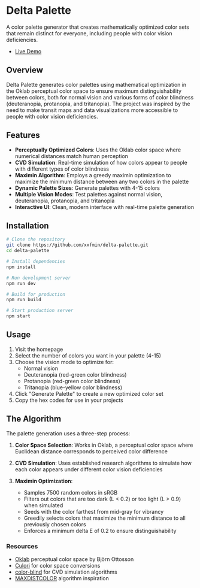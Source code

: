 # Delta Palette

A color palette generator that creates mathematically optimized color sets that remain distinct for everyone, including people with color vision deficiencies.
- [Live Demo](https://delta-palette.vercel.app)

## Overview

Delta Palette generates color palettes using mathematical optimization in the Oklab perceptual color space to ensure maximum distinguishability between colors, both for normal vision and various forms of color blindness (deuteranopia, protanopia, and tritanopia). The project was inspired by the need to make transit maps and data visualizations more accessible to people with color vision deficiencies.

## Features

- **Perceptually Optimized Colors**: Uses the Oklab color space where numerical distances match human perception
- **CVD Simulation**: Real-time simulation of how colors appear to people with different types of color blindness
- **Maximin Algorithm**: Employs a greedy maximin optimization to maximize the minimum distance between any two colors in the palette
- **Dynamic Palette Sizes**: Generate palettes with 4-15 colors
- **Multiple Vision Modes**: Test palettes against normal vision, deuteranopia, protanopia, and tritanopia
- **Interactive UI**: Clean, modern interface with real-time palette generation

## Installation

```bash
# Clone the repository
git clone https://github.com/xxfmin/delta-palette.git
cd delta-palette

# Install dependencies
npm install

# Run development server
npm run dev

# Build for production
npm run build

# Start production server
npm start
```

## Usage

1. Visit the homepage
2. Select the number of colors you want in your palette (4-15)
3. Choose the vision mode to optimize for:
   - Normal vision
   - Deuteranopia (red-green color blindness)
   - Protanopia (red-green color blindness)
   - Tritanopia (blue-yellow color blindness)
4. Click "Generate Palette" to create a new optimized color set
5. Copy the hex codes for use in your projects

## The Algorithm

The palette generation uses a three-step process:

1. **Color Space Selection**: Works in Oklab, a perceptual color space where Euclidean distance corresponds to perceived color difference

2. **CVD Simulation**: Uses established research algorithms to simulate how each color appears under different color vision deficiencies

3. **Maximin Optimization**: 
   - Samples 7500 random colors in sRGB
   - Filters out colors that are too dark (L < 0.2) or too light (L > 0.9) when simulated
   - Seeds with the color farthest from mid-gray for vibrancy
   - Greedily selects colors that maximize the minimum distance to all previously chosen colors
   - Enforces a minimum delta E of 0.2 to ensure distinguishability

### Resources

- [Oklab](https://bottosson.github.io/posts/oklab/) perceptual color space by Björn Ottosson
- [Culori](https://culorijs.org/) for color space conversions
- [color-blind](https://github.com/skratchdot/color-blind) for CVD simulation algorithms
- [MAXDISTCOLOR](https://www.mathworks.com/matlabcentral/fileexchange/70215-maximally-distinct-color-generator) algorithm inspiration
